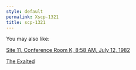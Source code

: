 ```yaml
---
style: default
permalink: Xscp-1321
title: scp-1321
---
```

You may also like:

[Site 11, Conference Room K, 8:58 AM, July 12, 1982](http://scp-wiki.net/nope-not-typing-all-that)

[The Exalted](http://scp-wiki.net/the-exalted)
